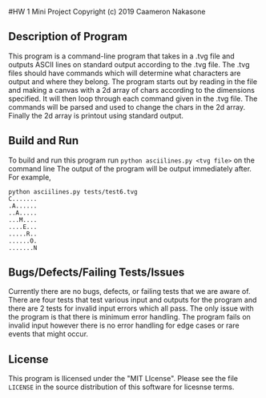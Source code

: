 #HW 1 Mini Project
Copyright (c) 2019 Caameron Nakasone

## Description of Program

This program is a command-line program that takes in a .tvg file and outputs ASCII
lines on standard output according to the .tvg file. The .tvg files should have commands
which will determine what characters are output and where they belong.
The program starts out by reading in the file and making a canvas with a 2d array of chars
according to the dimensions specified. It will then loop through each command given
in the .tvg file. The commands will be parsed and used to change the chars in the
2d array. Finally the 2d array is printout using standard output.

## Build and Run

To build and run this program run `python asciilines.py <tvg file>` on the command line
The output of the program will be output immediately after.
For example,

    python asciilines.py tests/test6.tvg
    C.......
    .A......
    ..A.....
    ...M....
    ....E...
    .....R..
    ......O.
    .......N

## Bugs/Defects/Failing Tests/Issues

Currently there are no bugs, defects, or failing tests that we are aware of.
There are four tests that test various input and outputs for the program and there
are 2 tests for invalid input errors which all pass.
The only issue with the program is that there is minimum error handling. The
program fails on invalid input however there is no error handling for edge cases
or rare events that might occur.

## License

This program is llicensed under the "MIT LIcense". Please
see the file `LICENSE` in the source distribution of this
software for licesnse terms.

